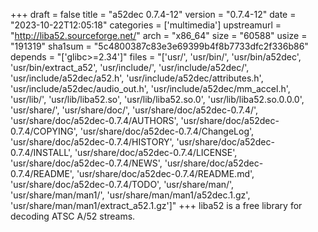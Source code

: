 +++
draft = false
title = "a52dec 0.7.4-12"
version = "0.7.4-12"
date = "2023-10-22T12:05:18"
categories = ['multimedia']
upstreamurl = "http://liba52.sourceforge.net/"
arch = "x86_64"
size = "60588"
usize = "191319"
sha1sum = "5c4800387c83e3e69399b4f8b7733dfc2f336b86"
depends = "['glibc>=2.34']"
files = "['usr/', 'usr/bin/', 'usr/bin/a52dec', 'usr/bin/extract_a52', 'usr/include/', 'usr/include/a52dec/', 'usr/include/a52dec/a52.h', 'usr/include/a52dec/attributes.h', 'usr/include/a52dec/audio_out.h', 'usr/include/a52dec/mm_accel.h', 'usr/lib/', 'usr/lib/liba52.so', 'usr/lib/liba52.so.0', 'usr/lib/liba52.so.0.0.0', 'usr/share/', 'usr/share/doc/', 'usr/share/doc/a52dec-0.7.4/', 'usr/share/doc/a52dec-0.7.4/AUTHORS', 'usr/share/doc/a52dec-0.7.4/COPYING', 'usr/share/doc/a52dec-0.7.4/ChangeLog', 'usr/share/doc/a52dec-0.7.4/HISTORY', 'usr/share/doc/a52dec-0.7.4/INSTALL', 'usr/share/doc/a52dec-0.7.4/LICENSE', 'usr/share/doc/a52dec-0.7.4/NEWS', 'usr/share/doc/a52dec-0.7.4/README', 'usr/share/doc/a52dec-0.7.4/README.md', 'usr/share/doc/a52dec-0.7.4/TODO', 'usr/share/man/', 'usr/share/man/man1/', 'usr/share/man/man1/a52dec.1.gz', 'usr/share/man/man1/extract_a52.1.gz']"
+++
liba52 is a free library for decoding ATSC A/52 streams.